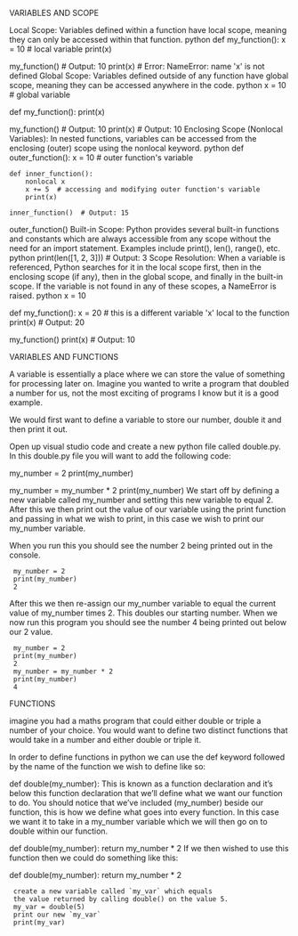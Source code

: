 VARIABLES AND SCOPE

Local Scope: Variables defined within a function have local scope, meaning they can only be accessed within that function.
python
def my_function():
    x = 10  # local variable
    print(x)

my_function()  # Output: 10
print(x)  # Error: NameError: name 'x' is not defined
Global Scope: Variables defined outside of any function have global scope, meaning they can be accessed anywhere in the code.
python
x = 10  # global variable

def my_function():
    print(x)

my_function()  # Output: 10
print(x)  # Output: 10
Enclosing Scope (Nonlocal Variables): In nested functions, variables can be accessed from the enclosing (outer) scope using the nonlocal keyword.
python
def outer_function():
    x = 10  # outer function's variable

    def inner_function():
        nonlocal x
        x += 5  # accessing and modifying outer function's variable
        print(x)

    inner_function()  # Output: 15

outer_function()
Built-in Scope: Python provides several built-in functions and constants which are always accessible from any scope without the need for an import statement. Examples include print(), len(), range(), etc.
python
print(len([1, 2, 3]))  # Output: 3
Scope Resolution: When a variable is referenced, Python searches for it in the local scope first, then in the enclosing scope (if any), then in the global scope, and finally in the built-in scope. If the variable is not found in any of these scopes, a NameError is raised.
python
x = 10

def my_function():
    x = 20  # this is a different variable 'x' local to the function
    print(x)  # Output: 20

my_function()
print(x)  # Output: 10

VARIABLES AND FUNCTIONS

A variable is essentially a place where we can store the value of something for processing later on. Imagine you wanted to write a program that doubled a number for us, not the most exciting of programs I know but it is a good example.

We would first want to define a variable to store our number, double it and then print it out.

Open up visual studio code and create a new python file called double.py. In this double.py file you will want to add the following code:

my_number = 2
print(my_number)

my_number = my_number * 2
print(my_number)
We start off by defining a new variable called my_number and setting this new variable to equal 2. After this we then print out the value of our variable using the print function and passing in what we wish to print, in this case we wish to print our my_number variable.

When you run this you should see the number 2 being printed out in the console.

     my_number = 2
     print(my_number)
     2
After this we then re-assign our my_number variable to equal the current value of my_number times 2. This doubles our starting number. When we now run this program you should see the number 4 being printed out below our 2 value.

     my_number = 2
     print(my_number)
     2
     my_number = my_number * 2
     print(my_number)
     4

FUNCTIONS

imagine you had a maths program that could either double or triple a number of your choice. You would want to define two distinct functions that would take in a number and either double or triple it.

In order to define functions in python we can use the def keyword followed by the name of the function we wish to define like so:

def double(my_number):
This is known as a function declaration and it’s below this function declaration that we’ll define what we want our function to do. You should notice that we’ve included (my_number) beside our function, this is how we define what goes into every function. In this case we want it to take in a my_number variable which we will then go on to double within our function.

def double(my_number):
    return my_number * 2
If we then wished to use this function then we could do something like this:

def double(my_number):
    return my_number * 2

     create a new variable called `my_var` which equals
     the value returned by calling double() on the value 5.
     my_var = double(5)
     print our new `my_var`
     print(my_var)

